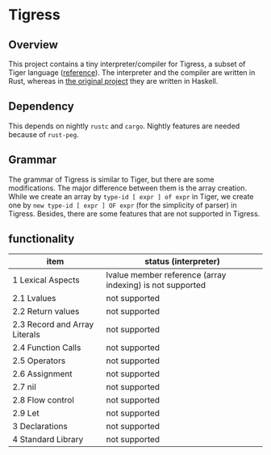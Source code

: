 # Tigress
## Overview
This project contains a tiny interpreter/compiler for Tigress, a subset of Tiger language ([reference](http://www.cs.columbia.edu/~sedwards/classes/2002/w4115/tiger.pdf)).
The interpreter and the compiler are written in Rust, whereas in [the original project](http://github.com/koba-e964/tigress) they are written in Haskell.

## Dependency
This depends on nightly `rustc` and `cargo`. Nightly features are needed because of `rust-peg`.

## Grammar
The grammar of Tigress is similar to Tiger, but there are some modifications. The major difference between them is the array creation. While we create an array by `type-id [ expr ] of expr` in Tiger, we create one by `new type-id [ expr ] OF expr` (for the simplicity of parser) in Tigress. Besides, there are some features that are not supported in Tigress.

## functionality
|item|status (interpreter) |
|---|---|
| 1 Lexical Aspects | lvalue member reference (array indexing) is not supported |
| 2.1 Lvalues | not supported |
| 2.2 Return values | not supported |
| 2.3 Record and Array Literals | not supported |
| 2.4 Function Calls | not supported |
| 2.5 Operators | not supported |
| 2.6 Assignment | not supported |
| 2.7 nil | not supported |
| 2.8 Flow control | not supported |
| 2.9 Let | not supported |
| 3 Declarations| not supported |
| 4 Standard Library | not supported |

